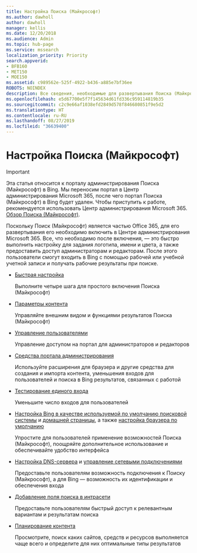 ```yaml
---
title: Настройка Поиска (Майкрософт)
ms.author: dawholl
author: dawholl
manager: kellis
ms.date: 12/20/2018
ms.audience: Admin
ms.topic: hub-page
ms.service: mssearch
localization_priority: Priority
search.appverid:
- BFB160
- MET150
- MOE150
ms.assetid: c989562e-525f-4922-b436-a885e7bf36ee
ROBOTS: NOINDEX
description: Все сведения, необходимые для развертывания Поиска (Майкрософт) для организации
ms.openlocfilehash: e5d67700e5f7f145634d61fd336c959114819b35
ms.sourcegitcommit: c2c9e66af1038efd2849d578f846680851f9e5d2
ms.translationtype: HT
ms.contentlocale: ru-RU
ms.lasthandoff: 08/27/2019
ms.locfileid: "36639400"
---
```

# <a name="set-up-microsoft-search"></a>Настройка Поиска (Майкрософт)

> [!IMPORTANT]
> Эта статья относится к порталу администрирования Поиска (Майкрософт) в Bing. Мы переносим портал в Центр администрирования Microsoft 365, после чего портал Поиска (Майкрософт) в Bing будет удален. Чтобы приступить к работе, рекомендуется использовать Центр администрирования Microsoft 365. [Обзор Поиска (Майкрософт)](overview-microsoft-search.md).
    
Поскольку Поиск (Майкрософт) является частью Office 365, для его развертывания его необходимо включить в Центре администрирования Microsoft 365. Все, что необходимо после включения, — это быстро выполнить настройку для задания логотипа, имени и цвета, а также предоставить доступ администраторам и редакторам. После этого пользователи смогут входить в Bing с помощью рабочей или учебной учетной записи и получать рабочие результаты при поиске.

- [Быстрая настройка](quick-set-up.md)
    
    Выполните четыре шага для простого включения Поиска (Майкрософт)

- [Параметры контента](content-settings.md)
    
    Управляйте внешним видом и функциями результатов Поиска (Майкрософт)
    
- [Управление пользователями](add-users.md)
    
    Управление доступом на портал для администраторов и редакторов
    
- [Средства портала администрирования](admin-portal-tools.md)
    
    Используйте расширения для браузера и другие средства для создания и импорта контента, уменьшения входов для пользователей и поиска в Bing результатов, связанных с работой
    
- [Тестирование единого входа](test-single-sign-on.md)
    
    Уменьшите число входов для пользователей
    
- [Настройка Bing в качестве используемой по умолчанию поисковой системы](set-default-search-engine.md) и [домашней страницы](set-default-homepage.md), а также [настройка браузера по умолчанию](set-default-browser.md)
    
    Упростите для пользователей применение возможностей Поиска (Майкрософт), поощряйте дополнительное использование и обеспечивайте удобство интерфейса
    
- [Настройка DNS-сервера](advanced-dns-configuration.md) и [управление сетевыми подключениями](manage-network-connections.md)
    
    Предоставьте пользователям возможность подключения к Поиску (Майкрософт), а для Bing — возможность их идентификации и обеспечения входа

- [Добавление поля поиска в интрасети](add-a-search-box-to-your-intranet-site.md)

    Предоставьте пользователям быстрый доступ к релевантным вариантам и результатам поиска

- [Планирование контента](plan-your-content.md)
    
    Просмотрите, поиск каких сайтов, средств и ресурсов выполняется чаще всего и определите для них оптимальные типы результатов

  

